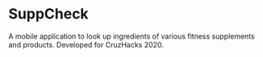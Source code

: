 # SuppCheck
A mobile application to look up ingredients of various fitness supplements and products. Developed for CruzHacks 2020.
